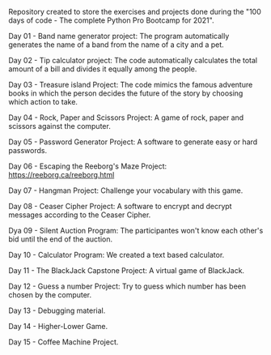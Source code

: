 Repository created to store the exercises and projects done during the "100 days of code - The complete Python Pro Bootcamp for 
2021".

Day 01 - Band name generator project: The program automatically generates the name of a band from the name of a city and a pet.

Day 02 - Tip calculator project: The code automatically calculates the total amount of a bill and divides it equally among the people.

Day 03 - Treasure island Project: The code mimics the famous adventure books in which the person decides the future of the story by choosing which action to take.

Day 04 - Rock, Paper and Scissors Project: A game of rock, paper and scissors against the computer.

Day 05 - Password Generator Project: A software to generate easy or hard passwords.

Day 06 - Escaping the Reeborg's Maze Project: https://reeborg.ca/reeborg.html

Day 07 - Hangman Project: Challenge your vocabulary with this game.

Day 08 - Ceaser Cipher Project: A software to encrypt and decrypt messages according to the Ceaser Cipher.

Dya 09 - Silent Auction Program: The participantes won't know each other's bid until the end of the auction.

Day 10 - Calculator Program: We created a text based calculator.

Day 11 - The BlackJack Capstone Project: A virtual game of BlackJack.

Day 12 - Guess a number Project: Try to guess which number has been chosen by the computer.

Day 13 - Debugging material.

Day 14 - Higher-Lower Game.

Day 15 - Coffee Machine Project.